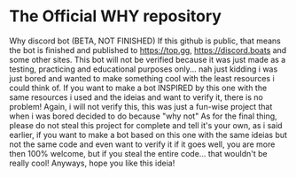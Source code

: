 # The Official WHY repository
Why discord bot (BETA, NOT FINISHED) If this github is public, that means the bot is finished and published to https://top.gg, https://discord.boats and some other sites. This bot will not be verified because it was just made as a testing, practicing and educational purposes only... nah just kidding i was just bored and wanted to make something cool with the least resources i could think of. If you want to make a bot INSPIRED by this one with the same resources i used and the ideias and want to verify it, there is no problem! Again, i will not verify this, this was just a fun-wise project that when i was bored decided to do because "why not" As for the final thing, please do not steal this project for complete and tell it's your own, as i said earlier, if you want to make a bot based on this one with the same ideias but not the same code and even want to verify it if it goes well, you are more then 100% welcome, but if you steal the entire code... that wouldn't be really cool!
Anyways, hope you like this ideia!
